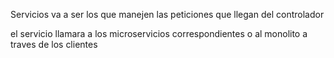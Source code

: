 Servicios va a ser los que manejen las peticiones que llegan del controlador

el servicio llamara a los microservicios correspondientes o al monolito a traves de los clientes